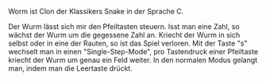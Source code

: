 Worm ist Clon der Klassikers Snake in der Sprache C.

Der Wurm lässt sich mir den Pfeiltasten steuern. Isst man eine Zahl, so wächst der Wurm um die gegessene Zahl an. 
Kriecht der Wurm in sich selbst oder in eine der Rauten, so ist das Spiel verloren.
Mit der Taste "s" wechselt man in einen "Single-Step-Mode", pro Tastendruck einer Pfeiltaste kriecht der Wurm um genau ein Feld weiter.
In den normalen Modus gelangt man, indem man die Leertaste drückt.
